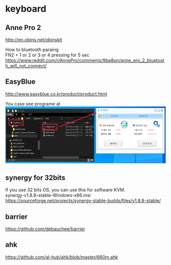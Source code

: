 # keyboard


## Anne Pro 2  
http://en.obins.net/obinskit  

How to bluetooth paraing  
FN2 + 1 or 2 or 3 or 4 pressing for 5 sec    
https://www.reddit.com/r/AnnePro/comments/9ba8pn/anne_pro_2_bluetooth_will_not_connect/  


## EasyBlue  
http://www.easyblue.co.kr/product/product.html

You case see programe at 
![easyblue_program](easyblue.png)


## synergy for 32bits
If you use 32 bits OS, you can use this for software KVM.  
synergy-v1.8.8-stable-Windows-x86.msi
https://sourceforge.net/projects/synergy-stable-builds/files/v1.8.8-stable/

## barrier
https://github.com/debauchee/barrier  


## ahk
https://github.com/al-hub/ahk/blob/master/660m.ahk  

